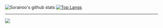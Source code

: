 ![Sorairoo's github stats](https://github-readme-stats.vercel.app/api?username=Sorairoo&show_icons=true&theme=dark)
[![Top Langs](https://github-readme-stats.vercel.app/api/top-langs/?username=Sorairoo&layout=compact&theme=dark)](https://github.com/anuraghazra/github-readme-stats)


---
![](https://komarev.com/ghpvc/?username=Sorairoo)

